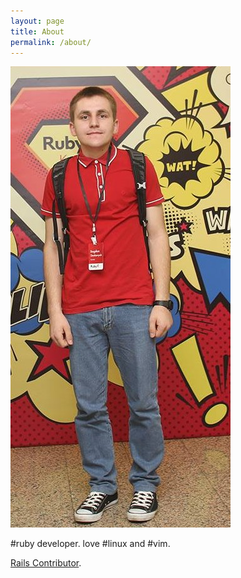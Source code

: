 ```yaml
---
layout: page
title: About
permalink: /about/
---
```


<img src="/images/bogdanvlviv1.jpg" class="photo--about">

#ruby developer. love #linux and #vim.

<a href="http://contributors.rubyonrails.org/contributors/bogdanvlviv/commits" target="_blank">Rails Contributor</a>.
